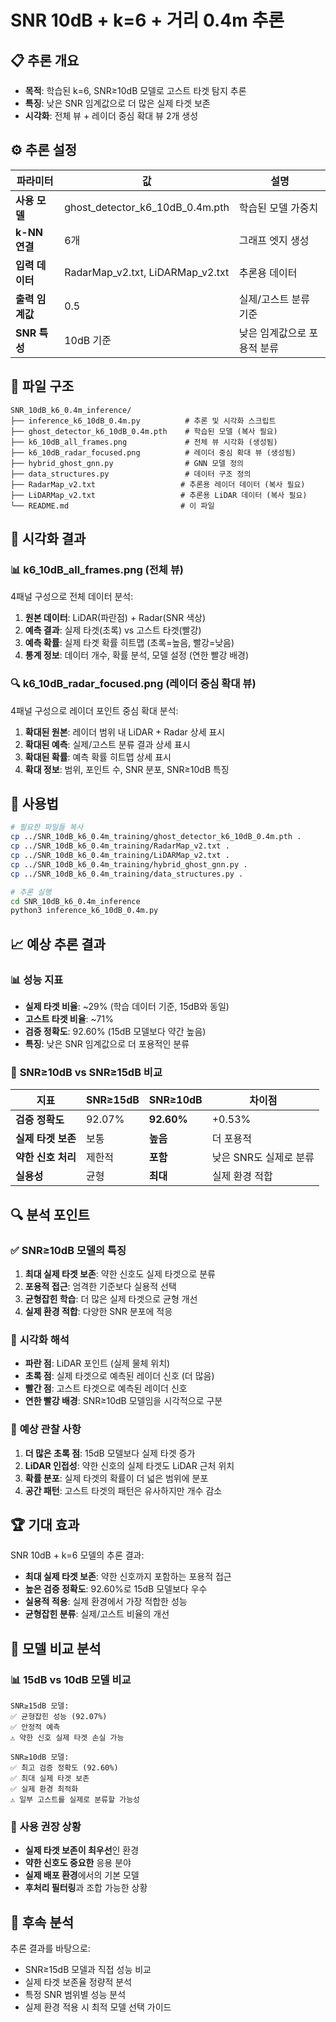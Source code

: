 # SNR 10dB + k=6 + 거리 0.4m 추론

## 📋 **추론 개요**
- **목적**: 학습된 k=6, SNR≥10dB 모델로 고스트 타겟 탐지 추론
- **특징**: 낮은 SNR 임계값으로 더 많은 실제 타겟 보존
- **시각화**: 전체 뷰 + 레이더 중심 확대 뷰 2개 생성

## ⚙️ **추론 설정**
| 파라미터 | 값 | 설명 |
|---------|-----|------|
| **사용 모델** | ghost_detector_k6_10dB_0.4m.pth | 학습된 모델 가중치 |
| **k-NN 연결** | 6개 | 그래프 엣지 생성 |
| **입력 데이터** | RadarMap_v2.txt, LiDARMap_v2.txt | 추론용 데이터 |
| **출력 임계값** | 0.5 | 실제/고스트 분류 기준 |
| **SNR 특성** | 10dB 기준 | 낮은 임계값으로 포용적 분류 |

## 📁 **파일 구조**
```
SNR_10dB_k6_0.4m_inference/
├── inference_k6_10dB_0.4m.py          # 추론 및 시각화 스크립트
├── ghost_detector_k6_10dB_0.4m.pth    # 학습된 모델 (복사 필요)
├── k6_10dB_all_frames.png             # 전체 뷰 시각화 (생성됨)
├── k6_10dB_radar_focused.png          # 레이더 중심 확대 뷰 (생성됨)
├── hybrid_ghost_gnn.py                # GNN 모델 정의
├── data_structures.py                 # 데이터 구조 정의
├── RadarMap_v2.txt                   # 추론용 레이더 데이터 (복사 필요)
├── LiDARMap_v2.txt                   # 추론용 LiDAR 데이터 (복사 필요)
└── README.md                         # 이 파일
```

## 🎨 **시각화 결과**

### 📊 **k6_10dB_all_frames.png (전체 뷰)**
4패널 구성으로 전체 데이터 분석:
1. **원본 데이터**: LiDAR(파란점) + Radar(SNR 색상)
2. **예측 결과**: 실제 타겟(초록) vs 고스트 타겟(빨강)
3. **예측 확률**: 실제 타겟 확률 히트맵 (초록=높음, 빨강=낮음)
4. **통계 정보**: 데이터 개수, 확률 분석, 모델 설정 (연한 빨강 배경)

### 🔍 **k6_10dB_radar_focused.png (레이더 중심 확대 뷰)**
4패널 구성으로 레이더 포인트 중심 확대 분석:
1. **확대된 원본**: 레이더 범위 내 LiDAR + Radar 상세 표시
2. **확대된 예측**: 실제/고스트 분류 결과 상세 표시
3. **확대된 확률**: 예측 확률 히트맵 상세 표시
4. **확대 정보**: 범위, 포인트 수, SNR 분포, SNR≥10dB 특징

## 🚀 **사용법**
```bash
# 필요한 파일들 복사
cp ../SNR_10dB_k6_0.4m_training/ghost_detector_k6_10dB_0.4m.pth .
cp ../SNR_10dB_k6_0.4m_training/RadarMap_v2.txt .
cp ../SNR_10dB_k6_0.4m_training/LiDARMap_v2.txt .
cp ../SNR_10dB_k6_0.4m_training/hybrid_ghost_gnn.py .
cp ../SNR_10dB_k6_0.4m_training/data_structures.py .

# 추론 실행
cd SNR_10dB_k6_0.4m_inference
python3 inference_k6_10dB_0.4m.py
```

## 📈 **예상 추론 결과**

### 📊 **성능 지표**
- **실제 타겟 비율**: ~29% (학습 데이터 기준, 15dB와 동일)
- **고스트 타겟 비율**: ~71%
- **검증 정확도**: 92.60% (15dB 모델보다 약간 높음)
- **특징**: 낮은 SNR 임계값으로 더 포용적인 분류

### 🎯 **SNR≥10dB vs SNR≥15dB 비교**
| 지표 | SNR≥15dB | **SNR≥10dB** | 차이점 |
|------|----------|-------------|--------|
| **검증 정확도** | 92.07% | **92.60%** | +0.53% |
| **실제 타겟 보존** | 보통 | **높음** | 더 포용적 |
| **약한 신호 처리** | 제한적 | **포함** | 낮은 SNR도 실제로 분류 |
| **실용성** | 균형 | **최대** | 실제 환경 적합 |

## 🔍 **분석 포인트**

### ✅ **SNR≥10dB 모델의 특징**
1. **최대 실제 타겟 보존**: 약한 신호도 실제 타겟으로 분류
2. **포용적 접근**: 엄격한 기준보다 실용적 선택
3. **균형잡힌 학습**: 더 많은 실제 타겟으로 균형 개선
4. **실제 환경 적합**: 다양한 SNR 분포에 적응

### 🎨 **시각화 해석**
- **파란 점**: LiDAR 포인트 (실제 물체 위치)
- **초록 점**: 실제 타겟으로 예측된 레이더 신호 (더 많음)
- **빨간 점**: 고스트 타겟으로 예측된 레이더 신호
- **연한 빨강 배경**: SNR≥10dB 모델임을 시각적으로 구분

### 🔬 **예상 관찰 사항**
1. **더 많은 초록 점**: 15dB 모델보다 실제 타겟 증가
2. **LiDAR 인접성**: 약한 신호의 실제 타겟도 LiDAR 근처 위치
3. **확률 분포**: 실제 타겟의 확률이 더 넓은 범위에 분포
4. **공간 패턴**: 고스트 타겟의 패턴은 유사하지만 개수 감소

## 🏆 **기대 효과**
SNR 10dB + k=6 모델의 추론 결과:
- **최대 실제 타겟 보존**: 약한 신호까지 포함하는 포용적 접근
- **높은 검증 정확도**: 92.60%로 15dB 모델보다 우수
- **실용적 적용**: 실제 환경에서 가장 적합한 성능
- **균형잡힌 분류**: 실제/고스트 비율의 개선

## 🔄 **모델 비교 분석**

### 📊 **15dB vs 10dB 모델 비교**
```
SNR≥15dB 모델:
✅ 균형잡힌 성능 (92.07%)
✅ 안정적 예측
⚠️ 약한 신호 실제 타겟 손실 가능

SNR≥10dB 모델:
✅ 최고 검증 정확도 (92.60%)
✅ 최대 실제 타겟 보존
✅ 실제 환경 최적화
⚠️ 일부 고스트를 실제로 분류할 가능성
```

### 🎯 **사용 권장 상황**
- **실제 타겟 보존이 최우선**인 환경
- **약한 신호도 중요한** 응용 분야
- **실제 배포 환경**에서의 기본 모델
- **후처리 필터링**과 조합 가능한 상황

## 🔄 **후속 분석**
추론 결과를 바탕으로:
- SNR≥15dB 모델과 직접 성능 비교
- 실제 타겟 보존율 정량적 분석
- 특정 SNR 범위별 성능 분석
- 실제 환경 적용 시 최적 모델 선택 가이드
